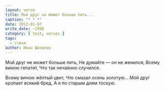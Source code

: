 ```yaml
---
layout: verse
title: Мой друг не может больше пить...
caption: "* * *"
date: 2012-01-07
write_date: ~1998
category: [ text, verses ]
tags:
  - стихи
author: Иван Шихалев
---
```

Мой друг не может больше пить,
Не думайте — он не женился,
Всему виною гепатит,
Что так нечаянно случился.

Всему виною жёлтый цвет,
Что смазал осень золотую...
Мой друг кропает всякий бред,
А я по старым дням тоскую.
